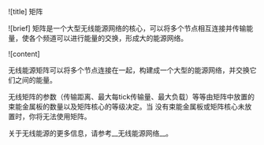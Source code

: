 ![title]
矩阵

![brief]
矩阵是一个大型无线能源网络的核心，可以将多个节点相互连接并传输能量，使各个频道可以进行能量的交换，形成大的能源网络。

![content]

无线能源矩阵可以将多个节点连接在一起，构建成一个大型的能源网络，并交换它们之间的能量。

无线矩阵的参数（传输距离、最大每tick传输量、最大负载）等等由矩阵中放置的束能金属板的数量以及矩阵核心的等级决定。当
没有束能金属板或矩阵核心未放置时，你将无法使用矩阵。

关于无线能源的更多信息，请参考__无线能源网络__。